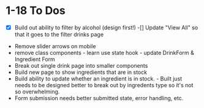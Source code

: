 # 1-18 To Dos
-[X] Build out ability to filter by alcohol (design first!)
-[] Update "View All" so that it goes to the filter drinks page
- Remove slider arrows on mobile
- remove class components - learn use state hook - update DrinkForm & Ingredient Form
- Break out single drink page into smaller components
- Build new page to show ingredients that are in stock
- Build ability to update whether an ingredient is in stock. - Built just needs to be designed better to break out by ingredents type so it's not so overwhelming.
- Form submission needs better submitted state, error handling, etc.
